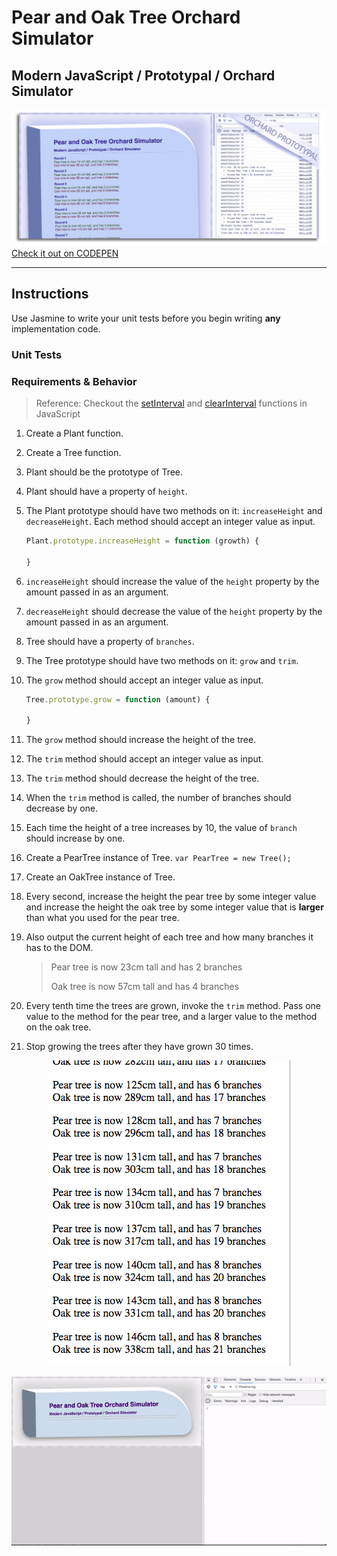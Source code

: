 # Pear and Oak Tree Orchard Simulator
## Modern JavaScript / Prototypal / Orchard Simulator

![Orchard](img/treefarm.jpg?raw=true "Orchard Screenshot")
[Check it out on CODEPEN](http://codepen.io/IAmericanArtist/pen/JKJrkR)

***
## Instructions
Use Jasmine to write your unit tests before you begin writing **any** implementation code.

### Unit Tests

<!-- 1. There should be a `Plant` function defined. -->
<!-- 1. There should be a `Tree` function defined. -->
<!-- 1. There should be a function named `increaseHeight` on the prototype of Plant. -->
<!-- 1. There should be a function named `decreaseHeight` on the prototype of Plant. -->
<!-- 1. There should be a `height` property on Plant. -->
<!-- 1. There should be a function named `grow` on the prototype of Tree. -->
<!-- 1. There should be a function named `trim` on the prototype of Tree. -->
<!-- 1. When you invoke the `trim` method on Tree, the height of the Tree should be reduced by the integer value that is passed as an argument (e.g. `PearTree.trim(2)`) -->
<!-- 1. When you invoke the `trim` method on Tree, the values of the `branches` property should be decreased by one. -->
<!-- 1. When you invoke the `grow` method on Tree, the height of the Tree should be increased by the integer value that is passed as an argument (e.g. `PearTree.grow(2)`) -->

### Requirements & Behavior

> Reference: Checkout the [setInterval](https://developer.mozilla.org/en-US/docs/Web/API/WindowTimers/setInterval) and [clearInterval](https://developer.mozilla.org/en-US/docs/Web/API/WindowTimers/clearInterval) functions in JavaScript

1. Create a Plant function.
1. Create a Tree function.
1. Plant should be the prototype of Tree.
1. Plant should have a property of `height`.
1. The Plant prototype should have two methods on it: `increaseHeight` and `decreaseHeight`. Each method should accept an integer value as input.
    ```js
    Plant.prototype.increaseHeight = function (growth) {

    }
    ```
1. `increaseHeight` should increase the value of the `height` property by the amount passed in as an argument.
1. `decreaseHeight` should decrease the value of the `height` property by the amount passed in as an argument.
1. Tree should have a property of `branches`.
1. The Tree prototype should have two methods on it: `grow` and `trim`.
1. The `grow` method should accept an integer value as input.
    ```js
    Tree.prototype.grow = function (amount) {

    }
    ```
1. The `grow` method should increase the height of the tree.

1. The `trim` method should accept an integer value as input.
1. The `trim` method should decrease the height of the tree.
1. When the `trim` method is called, the number of branches should decrease by one.

1. Each time the height of a tree increases by 10, the value of `branch` should increase by one.


1. Create a PearTree instance of Tree. `var PearTree = new Tree();`
1. Create an OakTree instance of Tree.
1. Every second, increase the height the pear tree by some integer value and increase the height the oak tree by some integer value that is **larger** than what you used for the pear tree.
1. Also output the current height of each tree and how many branches it has to the DOM.

    > Pear tree is now 23cm tall and has 2 branches
    > 
    > Oak tree is now 57cm tall and has 4 branches

1. Every tenth time the trees are grown, invoke the `trim` method. Pass one value to the method for the pear tree, and a larger value to the method on the oak tree.
1. Stop growing the trees after they have grown 30 times.

<p align="center">
  <img src="img/orchard.gif?raw=true" alt="Growing Trees"/>
</p>

<p align="center">
  <img src="img/orchardLrgWConANIMATED.gif?raw=true" alt="Growing Trees"/>
</p>
